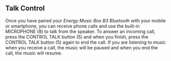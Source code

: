 ## Talk Control

Once you have paired your *Energy Music Box B3 Bluetooth* with your mobile or smartphone, you can receive phone calls and use the built-in MICROPHONE (8) to talk from the speaker. To answer an incoming call, press the CONTROL TALK button (5) and when you finish, press the CONTROL TALK button (5) again to end the call. If you are listening to music when you receive a call, the music will be paused and when you end the call, the music will resume.
